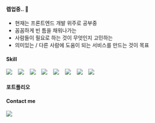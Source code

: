 #### 렙업중.. 🌳

- 현재는 프론트엔드 개발 위주로 공부중
- 꼼꼼하게 빈 틈을 채워나가는
- 사람들이 필요로 하는 것이 무엇인지 고민하는
- 의미있는 / 다른 사람에 도움이 되는 서비스를 만드는 것이 목표

#### Skill

  <img src="https://img.shields.io/badge/html5-E34F26?style=for-the-badge&logo=html5&logoColor=white">&nbsp;&nbsp;&nbsp;
  <img src="https://img.shields.io/badge/css3-1572B6?style=for-the-badge&logo=css3&logoColor=white">&nbsp;&nbsp;&nbsp;
  <img src="https://img.shields.io/badge/javascript-F7DF1E?style=for-the-badge&logo=javascript&logoColor=black">&nbsp;&nbsp;&nbsp;
  <img src="https://img.shields.io/badge/Scss-pink?style=for-the-badge&logo=Sass&logoColor=black"/>&nbsp;&nbsp;&nbsp;
  <img src="https://img.shields.io/badge/React-yellowt?style=for-the-badge&logo=React&logoColor=white"/>&nbsp;&nbsp;&nbsp;
  <img src="https://img.shields.io/badge/typescript-blue?style=for-the-badge&logo=typescript&logoColor=white"/>&nbsp;&nbsp;&nbsp;
  <img src="https://img.shields.io/badge/Bootstrap-violet?style=for-the-badge&logo=Bootstrap&logoColor=white"/>&nbsp;&nbsp;&nbsp;
  <img src="https://img.shields.io/badge/NestJS-black?style=for-the-badge&logo=NestJS&logoColor=white"/>&nbsp;&nbsp;&nbsp;
  
#### 포트폴리오


#### Contact me
  
  <a href="mailto:lejgizz@gmail.com"><img src="https://img.shields.io/badge/Gmail-d14836?style=for-the-badge&logo=Gmail&logoColor=white&link=nezcoreen@gmail.com"/></a>&nbsp;&nbsp;&nbsp;


  
